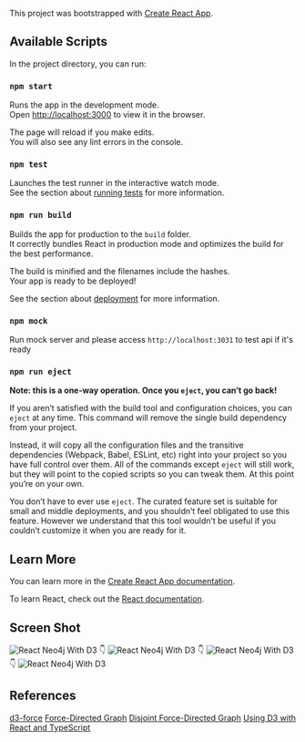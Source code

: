 This project was bootstrapped with [Create React App](https://github.com/facebook/create-react-app).

## Available Scripts

In the project directory, you can run:

### `npm start`

Runs the app in the development mode.<br>
Open [http://localhost:3000](http://localhost:3000) to view it in the browser.

The page will reload if you make edits.<br>
You will also see any lint errors in the console.

### `npm test`

Launches the test runner in the interactive watch mode.<br>
See the section about [running tests](https://facebook.github.io/create-react-app/docs/running-tests) for more information.

### `npm run build`

Builds the app for production to the `build` folder.<br>
It correctly bundles React in production mode and optimizes the build for the best performance.

The build is minified and the filenames include the hashes.<br>
Your app is ready to be deployed!

See the section about [deployment](https://facebook.github.io/create-react-app/docs/deployment) for more information.

### `npm mock`

Run mock server and please access `http://localhost:3031` to test api if it's ready

### `npm run eject`

**Note: this is a one-way operation. Once you `eject`, you can’t go back!**

If you aren’t satisfied with the build tool and configuration choices, you can `eject` at any time. This command will remove the single build dependency from your project.

Instead, it will copy all the configuration files and the transitive dependencies (Webpack, Babel, ESLint, etc) right into your project so you have full control over them. All of the commands except `eject` will still work, but they will point to the copied scripts so you can tweak them. At this point you’re on your own.

You don’t have to ever use `eject`. The curated feature set is suitable for small and middle deployments, and you shouldn’t feel obligated to use this feature. However we understand that this tool wouldn’t be useful if you couldn’t customize it when you are ready for it.

## Learn More

You can learn more in the [Create React App documentation](https://facebook.github.io/create-react-app/docs/getting-started).

To learn React, check out the [React documentation](https://reactjs.org/).

## Screen Shot

![React Neo4j With D3](https://github.com/chachaxw/react-neo4j/blob/master/public/screen-shot.png)
👇
![React Neo4j With D3](https://github.com/chachaxw/react-neo4j/blob/master/public/screen-shot1.png)
👇
![React Neo4j With D3](https://github.com/chachaxw/react-neo4j/blob/master/public/screen-shot2.png)
👇
![React Neo4j With D3](https://github.com/chachaxw/react-neo4j/blob/master/public/screen-shot3.png)

## References

[d3-force](https://github.com/d3/d3-force)
[Force-Directed Graph](https://observablehq.com/@d3/force-directed-graph)
[Disjoint Force-Directed Graph](https://observablehq.com/@d3/disjoint-force-directed-graph)
[Using D3 with React and TypeScript](https://spin.atomicobject.com/2017/07/20/d3-react-typescript/)
